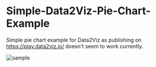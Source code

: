 # Simple-Data2Viz-Pie-Chart-Example
Simple pie chart example for Data2Viz as publishing on https://play.data2viz.io/ doesn't seem to work currently.

![sample](https://i.imgur.com/eRMX2fD.png)
